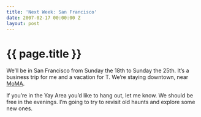 ```yaml
---
title: 'Next Week: San Francisco'
date: 2007-02-17 00:00:00 Z
layout: post
---
```


{{ page.title }}
================

We’ll be in San Francisco from Sunday the 18th to Sunday the 25th. It’s a business trip for me and a vacation for T. We’re staying downtown, near [MoMA](http://www.sfmoma.org/).

If you’re in the Yay Area you’d like to hang out, let me know. We should be free in the evenings. I’m going to try to revisit old haunts and explore some new ones.
